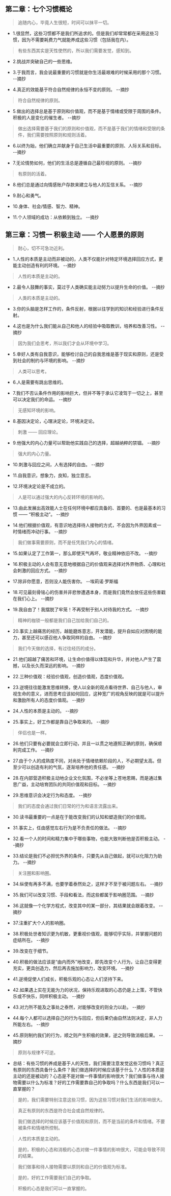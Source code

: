 ## 第二章：七个习惯概论

>追随内心，毕竟人生很短，时间可以抹平一切。

- 1.很显然，这些习惯都不是我们所追求的。但是我们却常常都在采用这些习惯，因为不需要耗费力气就能养成这些习惯（包括我在内）。

>有些东西其实是天性使然的，所以我们需要发觉，感知到。

- 2.挑战并突破自己的一些思维。

- 3.于我而言，我会说最重要的习惯就是你生活最艰难的时候采用的那个习惯。 --摘抄

- 4.真正的效能基于符合自然规律的永恒不变的原则。 --摘抄

>符合自然规律的原则。

- 5.做出的选择总是基于原则和价值观，而不是基于情绪或受限于周围的条件。积极的人是变化的催生者。 --摘抄

>做出选择需要基于我们的原则和价值观，而不是基于我们的情绪和受限的条件，我们需要按照原则和规则活着。

- 6.以终为始，他们确立并献身于自己生活中最重要的原则、人际关系和目标。 --摘抄

- 7.无论情势如何，他们的生活总是遵循自己最珍视的原则。 --摘抄

>有原则的活着。

- 8.他们总是通过向情感账户存款来建立与他人的互信关系。 --摘抄

- 9.耐心和勇气。

- 10.身体、社会/情感、智力、精神。

- 11.个人领域的成功：从依赖到独立。 --摘抄

## 第三章：习惯一 积极主动 —— 个人愿景的原则

>耐心，切不可急功近利。

- 1.人性的本质是主动而非被动的，人类不仅能针对特定环境选择回应方式，更能主动创造有利的环境。 --摘抄

>人性的本质是主动的。

- 2.最令人鼓舞的事实，莫过于人类确实能主动努力以提升生命的价值。 --摘抄

>人类的本质是主动的。

- 3.你的头脑是怎样工作的，条件反射，根据以往学到的知识和经验进行条件反射。

- 4.这也是为什么我们能从自己和他人的经验中吸取教训，培养和改善习性。 --摘抄

>因为我们会思考，所以我们才会从环境中学习。

- 5.幸好人类有自我意识，能够检讨自己的自我思维是基于现实和原则，还是受到社会的制约与环境的影响。 --摘抄

>人类可以思考。

- 6.人是需要有跳出思维的。

- 7.我们不否认条件作用的影响巨大，但并不等于承认它凌驾于一切之上，甚至可以决定我们的命运。 --摘抄

>无感知环境的影响。

- 8.基因决定论，心理决定论，环境决定论。

>刺激 —— 回应理论。

- 9.他强大的内心力量可以帮助他实践自己的选择，超越纳粹的禁锢。 --摘抄

>强大的内心力量。

- 10.刺激与回应之间，人有选择的自由。 --摘抄

- 11.自我意识，想象力，良知，独立意志。

- 12.环境决定论是不成立的。

>人是可以通过强大的内心反转环境的影响的。

- 13.由此发展出高效能人士在任何环境中都应具备的、首要的、也是最基本的习惯 —— “积极主动”。 --摘抄

- 14.他们根据价值观，有意识地选择待人接物的方式，不会因为外界因素或一时情绪而冲动行事。 --摘抄

>我们做事需要原则，而不是任凭我们内心的情绪。

- 15.如果认定了工作第一，那么即使天气再坏，敬业精神依旧不改。 --摘抄

- 16.积极主动的人会有意无意地根据自己的价值观来选择对外界物质、心理和社会刺激的回应方式。 --摘抄

- 17.除非你愿意，否则没人能伤害你。 --埃莉诺·罗斯福

- 18.可见最刻骨铭心的伤害并非悲惨遭遇本身，而是我们竟然会放任这些伤害戳在我们心上。 --摘抄

- 19.我自由了！我摆脱了牢笼！不再受制于别人对待我的方式。 --摘抄

>精神的枷锁一般都是我们自己加给我们自己的。

- 20.事实上越痛苦的经历，越能磨炼意志，开发潜能，提升自如应对困境的能力，甚至还可以感召他人争取同样的自由。 --摘抄

>我们今天做的选择，有过往经历的成分。

- 21.他们超越了痛苦和环境，让生命价值得以体现和升华，并对他人产生了震撼，以及长久而深远的影响。 --摘抄

- 22.三种价值观：经验价值观，创造价值观，态度价值观。

- 23.逆境往往能激发思维转换，使人以全新的观点看待世界、自己与他人，审视生命的意义，进而思考应该如何回应，这种宽广的视角反映的就是可以提升和激励所有人的态度价值观。 --摘抄

- 24.人性的本质是主动的。 --摘抄

- 25.事实上，好工作都是靠自己争取来的。 --摘抄

>伴侣也是一样。

- 26.他们只要有必要就会立即行动，并且一以贯之地遵照正确的原则，确保顺利完成工作。 --摘抄

- 27.由于个人的成熟度不同，对尚处于情绪依赖阶段的人，不必期望太高。但至少可以创造有利的气氛，逐渐培养他的责任感。 --摘抄

- 28.在内部营造积极主动地企业文化氛围，不必坐等上苍地恩赐，而是通过集思广益，主动培育团队的共同价值观和目标。 --摘抄

- 29.思维意识会决定行为和态度。 --摘抄

>我们的态度会通过我们日常的行为和语言流露出来。

- 30.读书最重要的一点是在于能改变我们的认知和塑造我们的价值观。

- 31.事实上，任由感觉左右行为是不负责任的做法。 --摘抄

- 32.看一个人的时间和精力集中于哪些事物，也能大致判断他是否积极主动。 --摘抄

- 33.结论是我们不必担忧外界的条件，只要先从自己做起，就可以化阻力为助力。 --摘抄

>关注圈和影响圈。

- 34.纵使有再多不满，也要学着泰然处之，这样才不至于被问题左右。 --摘抄

- 35.我们可以改变习惯、手段和看法，而这些都属于影响圈范围。 --摘抄

- 36.这就像一个化学方程式，改变其中的某一部分，其结果就会跟着改变。 --摘抄

- 37.注重扩大个人的影响圈。

- 38.积极处世者知识更为机敏，更重视价值观，能够切乎实际，并掌握问题的症结所在。 --摘抄

- 39.改变在于细节。

- 40.积极的做法应该是“由内而外”地改变，即先改变个人行为，让自己变得更充实，更具创造力，然后再去施加影响力，改变环境。 --摘抄

- 41.逆境促使人们成长，积极乐观的心态让人们坚持下来。

- 42.如果遇上实在无能为力的状况，保持乐观进取的心态仍是上上策，不管快乐或不快乐，同样积极主动。 --摘抄

- 43.对力所不能及之事处之泰然，对能够改变的则全力以赴。 --摘抄

- 44.每个人都可以选择自己的行为与回应，但后果仍由自然法则决定，非人力所能左右。 --摘抄

- 45.原则制约我们的行为，顺之则产生积极的效果，逆之则导致消极后果。 --摘抄

>原则与规律不可逆。

- 总结：有些习惯的养成是基于人的天性，我们需要注意发觉这些习惯吗？真正有原则的东西具备什么条件？我们做选择的时候应该基于什么？人性的本质是主动的还是被动的？心态是不是对做一件事情的影响很大？我们做事与待人接物需要以什么为标准？好的工作需要靠自己的争取吗？什么东西是我们可以一直掌握的？

>是的，我们需要特别注意这些习惯，因为这些习惯对我们生活的影响很大。

>真正有原则的东西是符合社会或自然规律的。

>我们做选择的时候应该基于价值观和原则，而不是当前的条件和情绪。不要被条件和情绪所控制。

>人性的本质是主动的。

>是的，积极的心态和消极的心态对做一件事情的影响很大，可能会导致不同的结果。

>我们做事和待人接物需要以原则和自己的价值观为标准。

>是的，好的工作需要我们自己的争取。

>积极的心态是我们可以一直掌握的。
